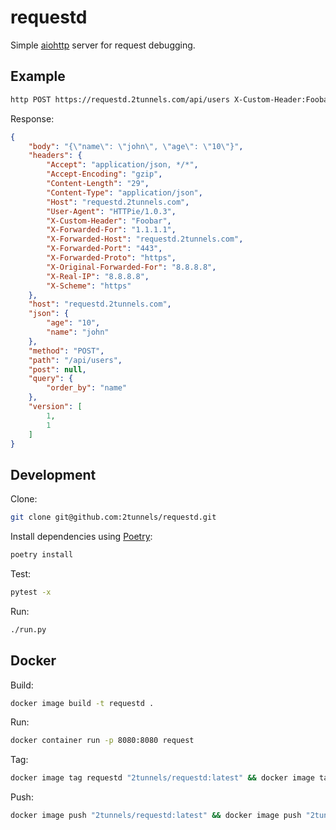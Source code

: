 # requestd

Simple [aiohttp](https://aiohttp.readthedocs.io/en/stable/) server for request debugging.

## Example

```bash
http POST https://requestd.2tunnels.com/api/users X-Custom-Header:Foobar order_by==name name=john age=10
```

Response:

```json
{
    "body": "{\"name\": \"john\", \"age\": \"10\"}",
    "headers": {
        "Accept": "application/json, */*",
        "Accept-Encoding": "gzip",
        "Content-Length": "29",
        "Content-Type": "application/json",
        "Host": "requestd.2tunnels.com",
        "User-Agent": "HTTPie/1.0.3",
        "X-Custom-Header": "Foobar",
        "X-Forwarded-For": "1.1.1.1",
        "X-Forwarded-Host": "requestd.2tunnels.com",
        "X-Forwarded-Port": "443",
        "X-Forwarded-Proto": "https",
        "X-Original-Forwarded-For": "8.8.8.8",
        "X-Real-IP": "8.8.8.8",
        "X-Scheme": "https"
    },
    "host": "requestd.2tunnels.com",
    "json": {
        "age": "10",
        "name": "john"
    },
    "method": "POST",
    "path": "/api/users",
    "post": null,
    "query": {
        "order_by": "name"
    },
    "version": [
        1,
        1
    ]
}
```

## Development

Clone:

```bash
git clone git@github.com:2tunnels/requestd.git
```

Install dependencies using [Poetry](https://python-poetry.org/):

```bash
poetry install
```

Test:

```bash
pytest -x
```

Run:

```bash
./run.py
```

## Docker

Build:

```bash
docker image build -t requestd .
```

Run:

```bash
docker container run -p 8080:8080 request
```

Tag:

```bash
docker image tag requestd "2tunnels/requestd:latest" && docker image tag requestd "2tunnels/requestd:0.1.1"
```

Push:

```bash
docker image push "2tunnels/requestd:latest" && docker image push "2tunnels/requestd:0.1.1"
```
